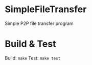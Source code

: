 # SimpleFileTransfer
Simple P2P file transfer program


# Build & Test
Build: `make`
Test: `make test`